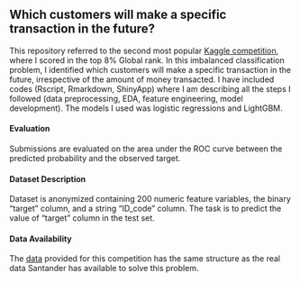 ## Which customers will make a specific transaction in the future?

This repository referred to the second most popular [Kaggle competition]( https://www.kaggle.com/c/santander-customer-transaction-prediction), where I scored in the top 8% Global rank.
In this imbalanced classification problem, I identified which customers will make a specific transaction in the future, irrespective of the amount of money transacted. I have included codes (Rscript, Rmarkdown, ShinyApp) where I am describing all the steps I followed (data preprocessing, EDA, feature engineering, model development).
The models I used was logistic regressions and LightGBM.

#### Evaluation
Submissions are evaluated on the area under the ROC curve between the predicted probability and the observed target.

#### Dataset Description
Dataset is anonymized containing 200 numeric feature variables, the binary “target” column, and a string “ID_code” column.
The task is to predict the value of “target” column in the test set.

#### Data Availability
The [data](https://www.kaggle.com/competitions/santander-customer-transaction-prediction/data) provided for this competition has the same structure as the real data Santander has available to solve this problem.
